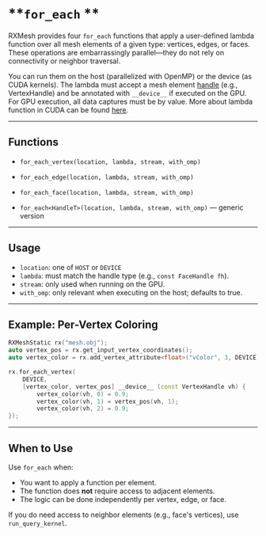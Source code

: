 # **`for_each` **

RXMesh provides four `for_each` functions that apply a user-defined lambda function over all mesh elements of a given type: vertices, edges, or faces. These operations are embarrassingly parallel—they do not rely on connectivity or neighbor traversal.

You can run them on the host (parallelized with OpenMP) or the device (as CUDA kernels). The lambda must accept a mesh element [handle](handles.md) (e.g., VertexHandle) and be annotated with `__device__` if executed on the GPU. For GPU execution, all data captures must be by value. More about lambda function in CUDA can be found [here](https://docs.nvidia.com/cuda/cuda-c-programming-guide/index.html#extended-lambda).

---
## Functions
- `for_each_vertex(location, lambda, stream, with_omp)`

- `for_each_edge(location, lambda, stream, with_omp)`

- `for_each_face(location, lambda, stream, with_omp)`

- `for_each<HandleT>(location, lambda, stream, with_omp)` — generic version

---

## Usage

- `location`: one of `HOST` or `DEVICE`
- `lambda`: must match the handle type (e.g., `const FaceHandle fh`).
- `stream`: only used when running on the GPU.
- `with_omp`: only relevant when executing on the host; defaults to true.

---
## Example: Per-Vertex Coloring
```c++
RXMeshStatic rx("mesh.obj");
auto vertex_pos = rx.get_input_vertex_coordinates();
auto vertex_color = rx.add_vertex_attribute<float>("vColor", 3, DEVICE);

rx.for_each_vertex(
    DEVICE,
    [vertex_color, vertex_pos] __device__ (const VertexHandle vh) {
        vertex_color(vh, 0) = 0.9;
        vertex_color(vh, 1) = vertex_pos(vh, 1);
        vertex_color(vh, 2) = 0.9;
});
```

---
## When to Use

Use `for_each` when:

- You want to apply a function per element.
- The function does **not** require access to adjacent elements.
- The logic can be done independently per vertex, edge, or face.

If you do need access to neighbor elements (e.g., face's vertices), use `run_query_kernel`.